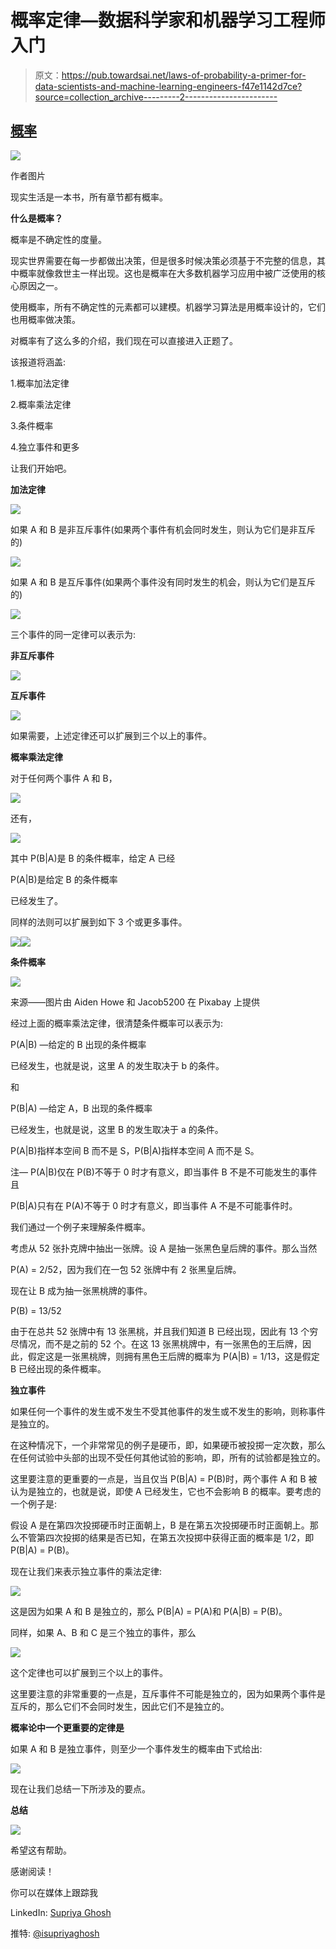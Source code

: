 # 概率定律—数据科学家和机器学习工程师入门

> 原文：<https://pub.towardsai.net/laws-of-probability-a-primer-for-data-scientists-and-machine-learning-engineers-f47e1142d7ce?source=collection_archive---------2----------------------->

## [概率](https://towardsai.net/p/category/probability)

![](img/ba4c1e53d29e2dfde4330a9ce03c0cee.png)

作者图片

现实生活是一本书，所有章节都有概率。

**什么是概率？**

概率是不确定性的度量。

现实世界需要在每一步都做出决策，但是很多时候决策必须基于不完整的信息，其中概率就像救世主一样出现。这也是概率在大多数机器学习应用中被广泛使用的核心原因之一。

使用概率，所有不确定性的元素都可以建模。机器学习算法是用概率设计的，它们也用概率做决策。

对概率有了这么多的介绍，我们现在可以直接进入正题了。

该报道将涵盖:

1.概率加法定律

2.概率乘法定律

3.条件概率

4.独立事件和更多

让我们开始吧。

**加法定律**

![](img/1b330edb754940523520933db54a8439.png)

如果 A 和 B 是非互斥事件(如果两个事件有机会同时发生，则认为它们是非互斥的)

![](img/5aa2600a0b6f94274f25b9f4c4a4d1e7.png)

如果 A 和 B 是互斥事件(如果两个事件没有同时发生的机会，则认为它们是互斥的)

![](img/bed34e7827749f5d70d427b425f5ef59.png)

三个事件的同一定律可以表示为:

**非互斥事件**

![](img/20c746bd31818e13e2fd3166f47d672a.png)

**互斥事件**

![](img/17eef0be2a8e8cbb31a5d3d9d91e740c.png)

如果需要，上述定律还可以扩展到三个以上的事件。

**概率乘法定律**

对于任何两个事件 A 和 B，

![](img/56d2972a887e8951a1d10c5a0a3dba29.png)

还有，

![](img/6594e3085276e6887269a6d67757b3d5.png)

其中 P(B|A)是 B 的条件概率，给定 A 已经

P(A|B)是给定 B 的条件概率

已经发生了。

同样的法则可以扩展到如下 3 个或更多事件。

![](img/ca9d301ae0dbe739d5c7a6d0d1623eab.png)![](img/9452af9141c61d24861e4ea14ad9aab4.png)

**条件概率**

![](img/bbc77b13df19fad1d5428269450704d1.png)

来源——图片由 Aiden Howe 和 Jacob5200 在 Pixabay 上提供

经过上面的概率乘法定律，很清楚条件概率可以表示为:

P(A|B) —给定的 B 出现的条件概率

已经发生，也就是说，这里 A 的发生取决于 b 的条件。

和

P(B|A) —给定 A，B 出现的条件概率

已经发生，也就是说，这里 B 的发生取决于 a 的条件。

P(A|B)指样本空间 B 而不是 S，P(B|A)指样本空间 A 而不是 S。

注— P(A|B)仅在 P(B)不等于 0 时才有意义，即当事件 B 不是不可能发生的事件且

P(B|A)只有在 P(A)不等于 0 时才有意义，即当事件 A 不是不可能事件时。

我们通过一个例子来理解条件概率。

考虑从 52 张扑克牌中抽出一张牌。设 A 是抽一张黑色皇后牌的事件。那么当然

P(A) = 2/52，因为我们在一包 52 张牌中有 2 张黑皇后牌。

现在让 B 成为抽一张黑桃牌的事件。

P(B) = 13/52

由于在总共 52 张牌中有 13 张黑桃，并且我们知道 B 已经出现，因此有 13 个穷尽情况，而不是之前的 52 个。在这 13 张黑桃牌中，有一张黑色的王后牌，因此，假定这是一张黑桃牌，则拥有黑色王后牌的概率为 P(A|B) = 1/13，这是假定 B 已经出现的条件概率。

**独立事件**

如果任何一个事件的发生或不发生不受其他事件的发生或不发生的影响，则称事件是独立的。

在这种情况下，一个非常常见的例子是硬币，即，如果硬币被投掷一定次数，那么在任何试验中头部的出现不受任何其他试验的影响，即，所有的试验都是独立的。

这里要注意的更重要的一点是，当且仅当 P(B|A) = P(B)时，两个事件 A 和 B 被认为是独立的，也就是说，即使 A 已经发生，它也不会影响 B 的概率。要考虑的一个例子是:

假设 A 是在第四次投掷硬币时正面朝上，B 是在第五次投掷硬币时正面朝上。那么不管第四次投掷的结果是否已知，在第五次投掷中获得正面的概率是 1/2，即 P(B|A) = P(B)。

现在让我们来表示独立事件的乘法定律:

![](img/e11e9e341124ceceb93dfb0e838332c7.png)

这是因为如果 A 和 B 是独立的，那么 P(B|A) = P(A)和 P(A|B) = P(B)。

同样，如果 A、B 和 C 是三个独立的事件，那么

![](img/94fdc82eeeee571dfac6085ee4e08c52.png)

这个定律也可以扩展到三个以上的事件。

这里要注意的非常重要的一点是，互斥事件不可能是独立的，因为如果两个事件是互斥的，那么它们不会同时发生，因此它们不是独立的。

**概率论中一个更重要的定律是**

如果 A 和 B 是独立事件，则至少一个事件发生的概率由下式给出:

![](img/e0cb26b36abf740e4ef10be04546eeba.png)

现在让我们总结一下所涉及的要点。

**总结**

![](img/07ccf96774ca5fdedaa1df9b44fd9b55.png)

希望这有帮助。

感谢阅读！

你可以在媒体上跟踪我

LinkedIn: [Supriya Ghosh](https://www.linkedin.com/in/supriya-ghosh)

推特: [@isupriyaghosh](https://twitter.com/isupriyaghosh)